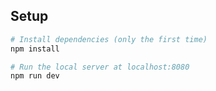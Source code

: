 ## Setup

```bash
# Install dependencies (only the first time)
npm install

# Run the local server at localhost:8080
npm run dev
```
